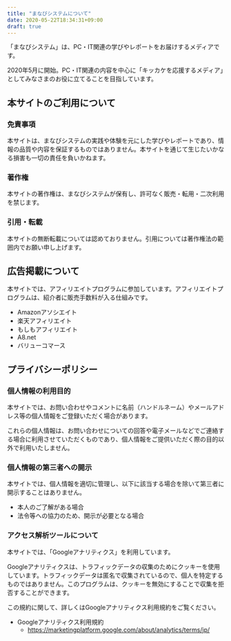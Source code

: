 ```yaml
---
title: "まなびシステムについて"
date: 2020-05-22T18:34:31+09:00
draft: true
---
```


「まなびシステム」は、PC・IT関連の学びやレポートをお届けするメディアです。

2020年5月に開始。PC・IT関連の内容を中心に「キッカケを応援するメディア」としてみなさまのお役に立てることを目指しています。

## 本サイトのご利用について

### 免責事項

本サイトは、まなびシステムの実践や体験を元にした学びやレポートであり、情報の品質や内容を保証するものではありません。本サイトを通じて生じたいかなる損害も一切の責任を負いかねます。

### 著作権

本サイトの著作権は、まなびシステムが保有し、許可なく販売・転用・二次利用を禁じます。

### 引用・転載

本サイトの無断転載については認めておりません。引用については著作権法の範囲内でお願い申し上げます。

## 広告掲載について

本サイトでは、アフィリエイトプログラムに参加しています。アフィリエイトプログラムは、紹介者に販売手数料が入る仕組みです。

- Amazonアソシエイト
- 楽天アフィリエイト
- もしもアフィリエイト
- A8.net
- バリューコマース

## プライバシーポリシー

### 個人情報の利用目的

本サイトでは、お問い合わせやコメントに名前（ハンドルネーム）やメールアドレス等の個人情報をご登録いただく場合があります。

これらの個人情報は、お問い合わせについての回答や電子メールなどでご連絡する場合に利用させていただくものであり、個人情報をご提供いただく際の目的以外で利用いたしません。

### 個人情報の第三者への開示

本サイトでは、個人情報を適切に管理し、以下に該当する場合を除いて第三者に開示することはありません。

- 本人のご了解がある場合
- 法令等への協力のため、開示が必要となる場合

### アクセス解析ツールについて

本サイトでは、「Googleアナリティクス」を利用しています。

Googleアナリティクスは、トラフィックデータの収集のためにクッキーを使用しています。トラフィックデータは匿名で収集されているので、個人を特定するものではありません。このプログラムは、クッキーを無効にすることで収集を拒否することができます。

この規約に関して、詳しくはGoogleアナリティクス利用規約をご覧ください。

- Googleアナリティクス利用規約
    - https://marketingplatform.google.com/about/analytics/terms/jp/
